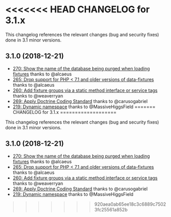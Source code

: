 <<<<<<< HEAD
CHANGELOG for 3.1.x
===================

This changelog references the relevant changes (bug and security fixes) done in
3.1 minor versions.

3.1.0 (2018-12-21)
------------------

 - [270: Show the name of the database being purged when loading fixtures](https://github.com/doctrine/DoctrineFixturesBundle/pull/270) thanks to @alcaeus
 - [265: Drop support for PHP &lt; 7.1 and older versions of data-fixtures](https://github.com/doctrine/DoctrineFixturesBundle/pull/265) thanks to @alcaeus
 - [260: Add fixture groups via a static method interface or service tags](https://github.com/doctrine/DoctrineFixturesBundle/pull/260) thanks to @weaverryan
 - [269: Apply Doctrine Coding Standard](https://github.com/doctrine/DoctrineFixturesBundle/pull/269) thanks to @carusogabriel
 - [219: Dynamic namespace](https://github.com/doctrine/DoctrineFixturesBundle/issues/219) thanks to @MassiveHiggsField
=======
CHANGELOG for 3.1.x
===================

This changelog references the relevant changes (bug and security fixes) done in
3.1 minor versions.

3.1.0 (2018-12-21)
------------------

 - [270: Show the name of the database being purged when loading fixtures](https://github.com/doctrine/DoctrineFixturesBundle/pull/270) thanks to @alcaeus
 - [265: Drop support for PHP &lt; 7.1 and older versions of data-fixtures](https://github.com/doctrine/DoctrineFixturesBundle/pull/265) thanks to @alcaeus
 - [260: Add fixture groups via a static method interface or service tags](https://github.com/doctrine/DoctrineFixturesBundle/pull/260) thanks to @weaverryan
 - [269: Apply Doctrine Coding Standard](https://github.com/doctrine/DoctrineFixturesBundle/pull/269) thanks to @carusogabriel
 - [219: Dynamic namespace](https://github.com/doctrine/DoctrineFixturesBundle/issues/219) thanks to @MassiveHiggsField
>>>>>>> 920aea0ab65ee18c3c6889c75023fc25561a852b
